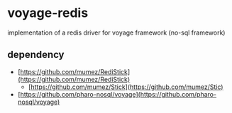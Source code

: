 # voyage-redis 
 implementation of a redis driver for voyage framework (no-sql framework) 

## dependency 

* [https://github.com/mumez/RediStick](https://github.com/mumez/RediStick)
   * [https://github.com/mumez/Stick](https://github.com/mumez/Stic)
* [https://github.com/pharo-nosql/voyage](https://github.com/pharo-nosql/voyage)
